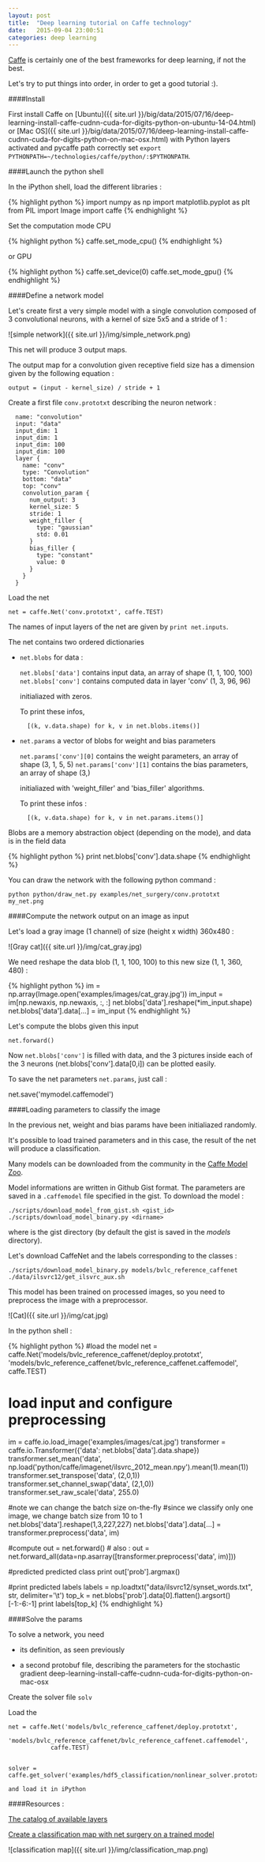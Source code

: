 ```yaml
---
layout: post
title:  "Deep learning tutorial on Caffe technology"
date:   2015-09-04 23:00:51
categories: deep learning
---
```


[Caffe](http://caffe.berkeleyvision.org/) is certainly one of the best frameworks for deep learning, if not the best.

Let's try to put things into order, in order to get a good tutorial :).

####Install

First install Caffe on [Ubuntu]({{ site.url }}/big/data/2015/07/16/deep-learning-install-caffe-cudnn-cuda-for-digits-python-on-ubuntu-14-04.html) or [Mac OS]({{ site.url }}/big/data/2015/07/16/deep-learning-install-caffe-cudnn-cuda-for-digits-python-on-mac-osx.html) with Python layers activated and pycaffe path correctly set `export PYTHONPATH=~/technologies/caffe/python/:$PYTHONPATH`.


####Launch the python shell

In the iPython shell, load the different libraries  :

{% highlight python %}
import numpy as np
import matplotlib.pyplot as plt
from PIL  import Image
import caffe
{% endhighlight %}

Set the computation mode CPU

{% highlight python %}
caffe.set_mode_cpu()
{% endhighlight %}

or GPU

{% highlight python %}
caffe.set_device(0)
caffe.set_mode_gpu()
{% endhighlight %}

####Define a network model

Let's create first a very simple model with a single convolution composed of 3 convolutional neurons, with a kernel of size 5x5 and a stride of 1 :

![simple network]({{ site.url }}/img/simple_network.png)

This net will produce 3 output maps.

The output map for a convolution given receptive field size has a dimension given by the following equation :

    output = (input - kernel_size) / stride + 1


Create a first file `conv.prototxt` describing the neuron network :

      name: "convolution"
      input: "data"
      input_dim: 1
      input_dim: 1
      input_dim: 100
      input_dim: 100
      layer {
        name: "conv"
        type: "Convolution"
        bottom: "data"
        top: "conv"
        convolution_param {
          num_output: 3
          kernel_size: 5
          stride: 1
          weight_filler {
            type: "gaussian"
            std: 0.01
          }
          bias_filler {
            type: "constant"
            value: 0
          }
        }
      }

Load the net

    net = caffe.Net('conv.prototxt', caffe.TEST)

The names of input layers of the net are given by `print net.inputs`.

The net contains two ordered dictionaries

- `net.blobs` for data  :

    `net.blobs['data']` contains input data, an array  of shape (1, 1, 100, 100)
    `net.blobs['conv']` contains computed data in layer 'conv' (1, 3, 96, 96)

    initialiazed with zeros.

    To print these infos,

        [(k, v.data.shape) for k, v in net.blobs.items()]

- `net.params` a vector of blobs for weight and bias parameters

    `net.params['conv'][0]` contains the weight parameters, an array of shape (3, 1, 5, 5)
    `net.params['conv'][1]` contains the bias parameters, an array of shape (3,)

    initialiazed with 'weight_filler' and 'bias_filler' algorithms.

    To print these infos :

        [(k, v.data.shape) for k, v in net.params.items()]

Blobs are a memory abstraction object (depending on the mode), and data is in the field data

{% highlight python %}
print net.blobs['conv'].data.shape
{% endhighlight %}

You can draw the network with the following python command :

    python python/draw_net.py examples/net_surgery/conv.prototxt my_net.png

####Compute the network output on an image as input



Let's load a gray image (1 channel) of size (height x width) 360x480 :

![Gray cat]({{ site.url }}/img/cat_gray.jpg)

We need reshape the data blob (1, 1, 100, 100) to this new size (1, 1, 360, 480) :

{% highlight python %}
im = np.array(Image.open('examples/images/cat_gray.jpg'))
im_input = im[np.newaxis, np.newaxis, :, :]
net.blobs['data'].reshape(*im_input.shape)
net.blobs['data'].data[...] = im_input
{% endhighlight %}

Let's compute the blobs given this input

    net.forward()

Now `net.blobs['conv']` is filled with data, and the 3 pictures inside each of the 3 neurons (net.blobs['conv'].data[0,i]) can be plotted easily.

To save the net parameters `net.params`, just call :

  net.save('mymodel.caffemodel')


####Loading parameters to classify the image

In the previous net, weight and bias params have been initialiazed randomly.

It's possible to load trained parameters and in this case, the result of the net will produce a classification.

Many models can be downloaded from the community in the [Caffe Model Zoo](https://github.com/BVLC/caffe/wiki/Model-Zoo).

Model informations are written in Github Gist format. The parameters are saved in a `.caffemodel` file specified in the gist. To download the model :

    ./scripts/download_model_from_gist.sh <gist_id>
    ./scripts/download_model_binary.py <dirname>

where <dirname> is the gist directory (by default the gist is saved in the *models* directory).

Let's download CaffeNet and the labels corresponding to the classes :

    ./scripts/download_model_binary.py models/bvlc_reference_caffenet
    ./data/ilsvrc12/get_ilsvrc_aux.sh

This model has been trained on processed images, so you need to preprocess the image with a preprocessor.

![Cat]({{ site.url }}/img/cat.jpg)

In the python shell :

{% highlight python %}
#load the model
net = caffe.Net('models/bvlc_reference_caffenet/deploy.prototxt',
                'models/bvlc_reference_caffenet/bvlc_reference_caffenet.caffemodel',
                caffe.TEST)

# load input and configure preprocessing
im = caffe.io.load_image('examples/images/cat.jpg')
transformer = caffe.io.Transformer({'data': net.blobs['data'].data.shape})
transformer.set_mean('data', np.load('python/caffe/imagenet/ilsvrc_2012_mean.npy').mean(1).mean(1))
transformer.set_transpose('data', (2,0,1))
transformer.set_channel_swap('data', (2,1,0))
transformer.set_raw_scale('data', 255.0)

#note we can change the batch size on-the-fly
#since we classify only one image, we change batch size from 10 to 1
net.blobs['data'].reshape(1,3,227,227)
net.blobs['data'].data[...] = transformer.preprocess('data', im)

#compute
out = net.forward() # also : out = net.forward_all(data=np.asarray([transformer.preprocess('data', im)]))

#predicted predicted class
print out['prob'].argmax()

#print predicted labels
labels = np.loadtxt("data/ilsvrc12/synset_words.txt", str, delimiter='\t')
top_k = net.blobs['prob'].data[0].flatten().argsort()[-1:-6:-1]
print labels[top_k]
{% endhighlight %}



####Solve the params

To solve a network, you need

- its definition, as seen previously

- a second protobuf file, describing the parameters for the stochastic gradient deep-learning-install-caffe-cudnn-cuda-for-digits-python-on-mac-osx




Create the solver file `solv`


Load the

    net = caffe.Net('models/bvlc_reference_caffenet/deploy.prototxt',
                'models/bvlc_reference_caffenet/bvlc_reference_caffenet.caffemodel',
                caffe.TEST)


    solver = caffe.get_solver('examples/hdf5_classification/nonlinear_solver.prototxt')

    and load it in iPython




####Resources :

[The catalog of available layers](http://caffe.berkeleyvision.org/tutorial/layers.html)

[Create a classification map with net surgery on a trained model](http://localhost:8888/notebooks/examples/net_surgery.ipynb)

![classification map]({{ site.url }}/img/classification_map.png)
